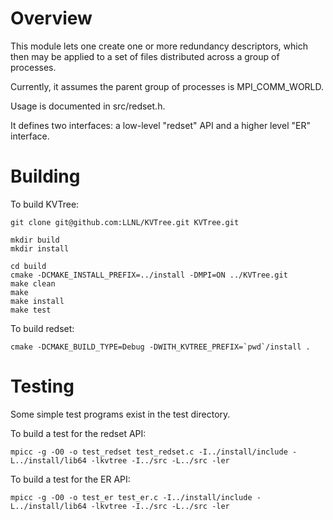 # Overview
This module lets one create one or more redundancy descriptors,
which then may be applied to a set of files distributed across a group of processes.

Currently, it assumes the parent group of processes is MPI_COMM_WORLD.

Usage is documented in src/redset.h.

It defines two interfaces: a low-level "redset" API and a higher level "ER" interface.

# Building

To build KVTree:

    git clone git@github.com:LLNL/KVTree.git KVTree.git

    mkdir build
    mkdir install
    
    cd build
    cmake -DCMAKE_INSTALL_PREFIX=../install -DMPI=ON ../KVTree.git
    make clean
    make
    make install
    make test

To build redset:

    cmake -DCMAKE_BUILD_TYPE=Debug -DWITH_KVTREE_PREFIX=`pwd`/install .

# Testing
Some simple test programs exist in the test directory.

To build a test for the redset API:

    mpicc -g -O0 -o test_redset test_redset.c -I../install/include -L../install/lib64 -lkvtree -I../src -L../src -ler

To build a test for the ER API:

    mpicc -g -O0 -o test_er test_er.c -I../install/include -L../install/lib64 -lkvtree -I../src -L../src -ler
